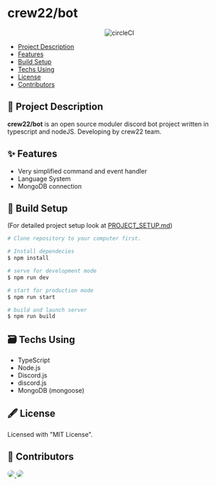# crew22/bot
<div align="center">

![circleCI](https://circleci.com/gh/crew22/bot.svg?style=svg)

</div>

- [Project Description](#-project-description)
- [Features](#-features)
- [Build Setup](#-build-setup)
- [Techs Using](#%EF%B8%8F-techs-using)
- [License](#%EF%B8%8F-license)
- [Contributors](#-contributors)

## 📜 Project Description

**crew22/bot** is an open source moduler discord bot project written in typescript and nodeJS. Developing by crew22 team.

## ✨ Features

- Very simplified command and event handler
- Language System
- MongoDB connection

## 🧰 Build Setup
(For detailed project setup look at [PROJECT_SETUP.md](https://github.com/crew22/bot/blob/beta/PROJECT_SETUP.md))

```bash
# Clone repository to your computer first.

# Install dependecies
$ npm install

# serve for development mode
$ npm run dev

# start for production mode
$ npm run start

# build and launch server
$ npm run build
```

## 🗃️ Techs Using
- TypeScript
- Node.js
- Discord.js
- discord.js
- MongoDB (mongoose)

## 🖋️ License

Licensed with "MIT License".


## 🙌 Contributors


<a href="https://github.com/ataege" style="border-radius: 50% !important;">
  <img src="https://avatars.githubusercontent.com/u/64982472?size=50" style="border-radius: 50% !important;">
</a>

<a href="https://github.com/UmutGulmez" style="border-radius: 50% !important;">
  <img src="https://avatars3.githubusercontent.com/u/33429919?size=50" style="border-radius: 50% !important;">
</a>